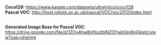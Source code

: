 **Coco128:** https://www.kaggle.com/datasets/ultralytics/coco128 <br>
**Pascal VOC:** http://host.robots.ox.ac.uk/pascal/VOC/voc2012/index.html <br><br>

**Generated Image Base for Pascal VOC**: https://drive.google.com/file/d/1ZOy4hwIbVKszIbINZOYwbGpj6njGkatz/view?usp=sharing
